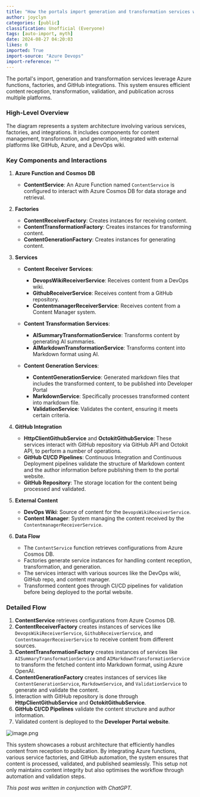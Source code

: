 ```yaml
---
title: "How the portals import generation and transformation services work"
author: joyclyn
categories: [public]
classification: Unofficial (Everyone)
tags: [auto-import, myth]
date: 2024-08-27 04:20:03
likes: 0
imported: True 
import-source: "Azure Devops"
import-reference: ""
---
```


The portal's import, generation and transformation services leverage Azure functions, factories, and GitHub integrations. This system ensures efficient content reception, transformation, validation, and publication across multiple platforms.
 
### High-Level Overview
 
The diagram represents a system architecture involving various services, factories, and integrations. It includes components for content management, transformation, and generation, integrated with external platforms like GitHub, Azure, and a DevOps wiki.
 
### Key Components and Interactions
 
1. **Azure Function and Cosmos DB**

    - **ContentService**: An Azure Function named `ContentService` is configured to interact with Azure Cosmos DB for data storage and retrieval.
2. **Factories**

    - **ContentReceiverFactory**: Creates instances for receiving content.
    - **ContentTransformationFactory**: Creates instances for transforming content.
    - **ContentGenerationFactory**: Creates instances for generating content.
3. **Services**

    - **Content Receiver Services**:

        - **DevopsWikiReceiverService**: Receives content from a DevOps wiki.
        - **GithubReceiverService**: Receives content from a GitHub repository.
        - **ContentmanagerReceiverService**: Receives content from a Content Manager system.
    - **Content Transformation Services**:

        - **AISummaryTransformationService**: Transforms content by generating AI summaries.
        - **AIMarkdownTransformationService**: Transforms content into Markdown format using AI.
    - **Content Generation Services**:

        - **ContentGenerationService**: Generated markdown files that includes the transformed content, to be published into Developer Portal
        - **MarkdownService**: Specifically processes transformed content into markdown file.
        - **ValidationService**: Validates the content, ensuring it meets certain criteria.
4. **GitHub Integration**

    - **HttpClientGithubService** and **OctokitGithubService**: These services interact with GitHub repository via GitHub API and Octokit API, to perform a number of operations.
    - **GitHub CI/CD Pipelines**: Continuous Integration and Continuous Deployment pipelines validate the structure of Markdown content and the author information before publishing them to the portal website.
    - **GitHub Repository**: The storage location for the content being processed and validated.
5. **External Content**

    - **DevOps Wiki**: Source of content for the `DevopsWikiReceiverService`.
    - **Content Manager**: System managing the content received by the `ContentmanagerReceiverService`.
6. **Data Flow**

    - The `ContentService` function retrieves configurations from Azure Cosmos DB.
    - Factories generate service instances for handling content reception, transformation, and generation.
    - The services interact with various sources like the DevOps wiki, GitHub repo, and content manager.
    - Transformed content goes through CI/CD pipelines for validation before being deployed to the portal website.

### Detailed Flow

1. **ContentService** retrieves configurations from Azure Cosmos DB.
2. **ContentReceiverFactory** creates instances of services like `DevopsWikiReceiverService`, `GithubReceiverService`, and `ContentmanagerReceiverService` to receive content from different sources.
3. **ContentTransformationFactory** creates instances of services like `AISummaryTransformationService` and `AIMarkdownTransformationService` to transform the fetched content into Markdown format, using Azure OpenAI.
4. **ContentGenerationFactory** creates instances of services like `ContentGenerationService`, `MarkdownService`, and `ValidationService` to generate and validate the content.
5. Interaction with GitHub repository is done through **HttpClientGithubService** and **OctokitGithubService**.
6. **GitHub CI/CD Pipelines** validate the content structure and author information.
7. Validated content is deployed to the **Developer Portal website**.

![image.png](/.attachments/image-7db7c28f-65ad-4ed5-a5c7-9e76ae3e694c.png)
 
This system showcases a robust architecture that efficiently handles content from reception to publication. By integrating Azure functions, various service factories, and GitHub automation, the system ensures that content is processed, validated, and published seamlessly. This setup not only maintains content integrity but also optimises the workflow through automation and validation steps.
 
*This post was written in conjunction with ChatGPT.*